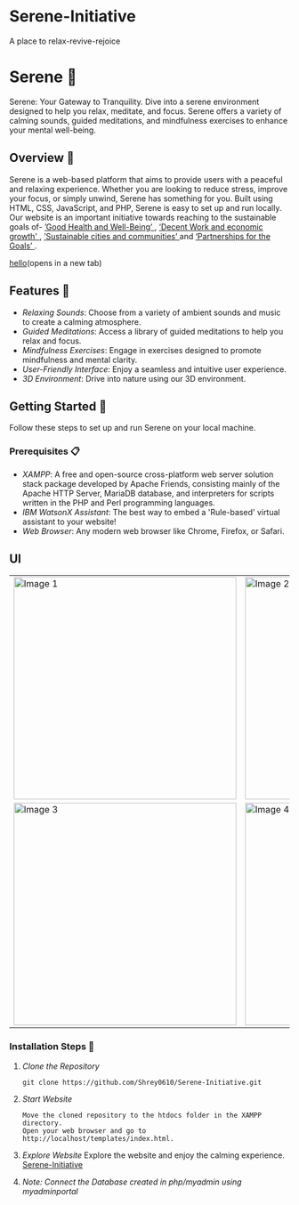 # Serene-Initiative
A place to relax-revive-rejoice

# Serene 🌿

Serene: Your Gateway to Tranquility. Dive into a serene environment designed to help you relax, meditate, and focus. Serene offers a variety of calming sounds, guided meditations, and mindfulness exercises to enhance your mental well-being.

## Overview 🌟

Serene is a web-based platform that aims to provide users with a peaceful and relaxing experience. Whether you are looking to reduce stress, improve your focus, or simply unwind, Serene has something for you. Built using HTML, CSS, JavaScript, and PHP, Serene is easy to set up and run locally.
Our website is an important initiative towards reaching to the sustainable goals of- <a href='https://sdgs.un.org/goals/goal3' target='_blank'> ’Good Health and Well-Being’ </a>, <a href='https://sdgs.un.org/goals/goal8' target='_blank'> ‘Decent Work and economic growth' </a>, <a href='https://sdgs.un.org/goals/goal11' target='_blank'>’Sustainable cities and communities’ </a> and <a href='https://sdgs.un.org/goals/goal17' target='_blank'>‘Partnerships for the Goals’ </a>.

[hello](https://sdgs.un.org/goals/goal17)(opens in a new tab)

## Features 🌈

- *Relaxing Sounds*: Choose from a variety of ambient sounds and music to create a calming atmosphere.
- *Guided Meditations*: Access a library of guided meditations to help you relax and focus.
- *Mindfulness Exercises*: Engage in exercises designed to promote mindfulness and mental clarity.
- *User-Friendly Interface*: Enjoy a seamless and intuitive user experience.
- *3D Environment*: Drive into nature using our 3D environment.

## Getting Started 🚀

Follow these steps to set up and run Serene on your local machine.

### Prerequisites 📋

- *XAMPP*: A free and open-source cross-platform web server solution stack package developed by Apache Friends, consisting mainly of the Apache HTTP Server, MariaDB database, and interpreters for scripts written in the PHP and Perl programming languages.
- *IBM WatsonX Assistant*: The best way to embed a 'Rule-based' virtual assistant to your website!
- *Web Browser*: Any modern web browser like Chrome, Firefox, or Safari.   


## UI

<table>
  <tr>
    <td><img src="https://github.com/user-attachments/assets/1eb68bbc-c061-4a3b-b65b-123efd3e3b5c" alt="Image 1" width="400" height="400"></td>
    <td><img src="https://github.com/user-attachments/assets/95887aa3-748e-4608-b86e-2c57850ea402" alt="Image 2" width="400" height="400"></td>
  </tr>
  <tr>
    <td><img src="https://github.com/user-attachments/assets/d0a193a1-c260-42c0-a6cc-f54bfb3d50c9" alt="Image 3" width="400" height="400"></td>
    <td><img src="https://github.com/user-attachments/assets/e5237bb4-6f91-427f-9c76-941b62f32160" alt="Image 4" width="400" height="400"></td>
  </tr>
</table>


### Installation Steps 🔧

1. *Clone the Repository*
   ```
   git clone https://github.com/Shrey0610/Serene-Initiative.git
   ```
2. *Start Website*
    ```Open XAMPP and start the Apache server.
    Move the cloned repository to the htdocs folder in the XAMPP directory.
    Open your web browser and go to http://localhost/templates/index.html.

3. *Explore Website*
    Explore the website and enjoy the calming experience.
    [Serene-Initiative](https://serene-initiative.netlify.app/)

4. *Note: Connect the Database created in php/myadmin using myadminportal* 
